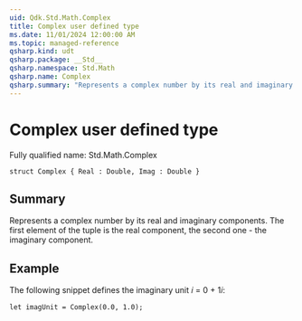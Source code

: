 ```yaml
---
uid: Qdk.Std.Math.Complex
title: Complex user defined type
ms.date: 11/01/2024 12:00:00 AM
ms.topic: managed-reference
qsharp.kind: udt
qsharp.package: __Std__
qsharp.namespace: Std.Math
qsharp.name: Complex
qsharp.summary: "Represents a complex number by its real and imaginary components. The first element of the tuple is the real component, the second one - the imaginary component."
---
```


# Complex user defined type

Fully qualified name: Std.Math.Complex

```qsharp
struct Complex { Real : Double, Imag : Double }
```

## Summary
Represents a complex number by its real and imaginary components.
The first element of the tuple is the real component,
the second one - the imaginary component.

## Example
The following snippet defines the imaginary unit 𝑖 = 0 + 1𝑖:
```qsharp
let imagUnit = Complex(0.0, 1.0);
```
